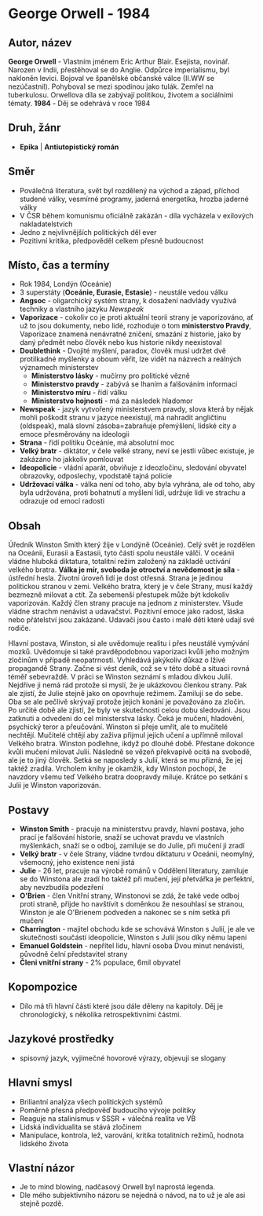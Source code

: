 # George Orwell - 1984

## Autor, název

**George Orwell** - Vlastním jménem Eric Arthur Blair. Esejista, novinář. Narozen v Indii, přestěhoval se do Anglie. Odpůrce imperialismu, byl nakloněn levici. Bojoval ve španělské občanské válce (II.WW se nezúčastnil). Pohyboval se mezi spodinou jako tulák. Zemřel na tuberkulosu. Orwellova díla se zabývají politikou, životem a sociálními tématy.
**1984** - Děj se odehrává v roce 1984

## Druh, žánr

- **Epika** | **Antiutopistický román**

## Směr

- Poválečná literatura, svět byl rozdělený na východ a západ, příchod studené války, vesmírné programy, jaderná energetika, hrozba jaderné války
- V ČSR během komunismu oficiálně zakázán - díla vycházela v exilových nakladatelstvích
- Jedno z nejvlivnějších politických děl ever
- Pozitivní kritika, předpověděl celkem přesně budoucnost

## Místo, čas a termíny

- Rok 1984, Londýn (Oceánie)
- 3 superstáty (**Oceánie, Eurasie, Estasie**) - neustále vedou válku
- **Angsoc** - oligarchický systém strany, k dosažení nadvlády využívá techniky a vlastního jazyku _Newspeak_
- **Vaporizace** - cokoliv co je proti aktuální teorii strany je vaporizováno, ať už to jsou dokumenty, nebo lidé, rozhoduje o tom **ministerstvo Pravdy**, Vaporizace znamená nenávratné zničení, smazání z historie, jako by daný předmět nebo člověk nebo kus historie nikdy neexistoval
- **Doublethink** - Dvojité myšlení, paradox, člověk musí udržet dvě protilkadné myšlenky a oboum věřit, lze vidět na názvech a reálných významech ministerstev
  - **Ministerstvo lásky** - mučírny pro politické vězně
  - **Ministerstvo pravdy** - zabývá se lhaním a falšováním informací
  - **Ministerstvo míru** - řídí válku
  - **Ministerstvo hojnosti** - má za následek hladomor
- **Newspeak** - jazyk vytvořený ministerstvem pravdy, slova která by nějak mohli poškodit stranu v jazyce neexistují, má nahradit angličtinu (oldspeak), malá slovní zásoba=zabraňuje přemýšlení, lidské city a emoce přesměrovány na ideologii
- **Strana** - řídí politiku Oceánie, má absolutní moc
- **Velký bratr** - diktátor, v čele velké strany, neví se jestli vůbec existuje, je zakázáno ho jakkoliv pomlouvat
- **Ideopolicie** - vládní aparát, obviňuje z ideozločinu, sledování obyvatel obrazovky, odposlechy, vpodstatě tajná policie
- **Udržovací válka** - válka není od toho, aby byla vyhrána, ale od toho, aby byla udržována, proti bohatnutí a myšlení lidí, udržuje lidi ve strachu a odrazuje od emocí radosti

## Obsah

Úředník Winston Smith který žije v Londýně (Oceánie). Celý svět je rozdělen na Oceánii, Eurasii a Eastasii, tyto části spolu neustále válčí. V oceánii vládne hluboká diktatura, totalitní režim založený na základě uctívání velkého bratra. **Válka je mír, svoboda je otroctví a nevědomost je síla** - ústřední hesla. Životní úroveň lidí je dost otřesná. Strana je jedinou politickou stranou v zemi. Velkého bratra, který je v čele Strany, musí každý bezmezně milovat a ctít. Za sebemenší přestupek může být kdokoliv vaporizován. Každý člen strany pracuje na jednom z ministerstev. Všude vládne strachm nenávist a udavačství. Pozitivní emoce jako radost, láska nebo přátelství jsou zakázané. Udavači jsou často i malé děti které udají své rodiče.

Hlavní postava, Winston, si ale uvědomuje realitu i přes neustálé vymývání mozků. Uvědomuje si také pravděpodobnou vaporizaci kvůli jeho možným zločinům v případě neopatrnosti. Vyhledává jakýkoliv důkaz o lživé propagandě Strany. Začne si vést deník, což se v této době a situaci rovná téměř sebevraždě. V práci se Winston seznámí s mladou dívkou Julií. Nejdříve ji nemá rád protože si myslí, že je ukázkovou členkou strany. Pak ale zjistí, že Julie stejně jako on opovrhuje režimem. Zamilují se do sebe. Oba se ale pečlivě skrývají protože jejich konání je považováno za zločin. Po určité době ale zjistí, že byly ve skutečnosti celou dobu sledováni. Jsou zatknuti a odvedeni do cel ministerstva lásky. Čeká je mučení, hladovění, psychický teror a přeučování. Winston si přeje umřít, ale to mučitelé nechtějí. Mučitelé chtějí aby zaživa přijmul jejich učení a upřímně miloval Velkého bratra. Winston podlehne, ikdyž po dlouhé době. Přestane dokonce kvůli mučení milovat Julii. Následně se vězeň překvapivě ocitá na svobodě, ale je to jiný člověk. Setká se naposledy s Julií, která se mu přizná, že jej taktéž zradila. Vrcholem knihy je okamžik, kdy Winston pochopí, že navzdory všemu teď Velkého bratra doopravdy miluje. Krátce po setkání s Julií je Winston vaporizován.

## Postavy

- **Winston Smith** - pracuje na ministerstvu pravdy, hlavní postava, jeho prací je falšování historie, snaží se uchovat pravdu ve vlastních myšlenkách, snaží se o odboj, zamiluje se do Julie, při mučení ji zradí
- **Velký bratr** - v čele Strany, vládne tvrdou diktaturu v Oceánii, neomylný, všemocný, jeho existence není jistá
- **Julie** - 26 let, pracuje na výrobě románů v Oddělení literatury, zamiluje se do Winstona ale zradí ho taktéž při mučení, její přetvářka je perfektní, aby nevzbudila podezření
- **O'Brien** - člen Vnitřní strany, Winstonovi se zdá, že také vede odboj proti straně, přijde ho navštívit s doměnkou že nesouhlasí se stranou, Winston je ale O'Brienem podveden a nakonec se s ním setká při mučení
- **Charrington** - majitel obchodu kde se schovává Winston s Julií, je ale ve skutečnosti součástí ideopolicie, Winston s Julií jsou díky němu lapeni
- **Emanuel Goldstein** - nepřítel lidu, hlavní osoba Dvou minut nenávisti, původně čelní představitel strany
- **Členi vnitřní strany** - 2% populace, 6mil obyvatel

## Kopompozice

- Dílo má tři hlavní části které jsou dále děleny na kapitoly. Děj je chronologický, s několika retrospektivními částmi.

## Jazykové prostředky

- spisovný jazyk, vyjímečné hovorové výrazy, objevují se slogany

## Hlavní smysl

- Briliantní analýza všech politických systémů
- Poměrně přesná předpověď budoucího vývoje politiky
- Reaguje na stalinismus v SSSR + válečná realita ve VB
- Lidská individualita se stává zločinem
- Manipulace, kontrola, lež, varování, kritika totalitních režimů, hodnota lidského života

## Vlastní názor

- Je to mind blowing, nadčasový Orwell byl naprostá legenda.
- Dle mého subjektivního názoru se nejedná o návod, na to už je ale asi stejně pozdě.

